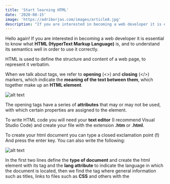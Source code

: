 ```yaml
---
title: 'Start learning HTML'
date: '2020-08-15'
image: 'https://adriborjas.com/images/article8.jpg'
description: "If you are interested in becoming a web developer it is essential to know what HTML (HyperText Markup Language) is."
---
```


Hello again! If you are interested in becoming a web developer it is essential to know what **HTML (HyperText Markup Language)** is, and to understand its semantics well in order to use it correctly.

HTML is used to define the structure and content of a web page, to represent it verbatim. 

When we talk about tags, we refer to **opening** (<>) and **closing** (</>) markers, which indicate the **meaning of the text between them**, which together make up an **HTML element**.

![alt text](https://adriborjas.com/images/htmle.png "html element")

The opening tags have a series of **attributes** that may or may not be used, with which certain properties are assigned to the element.


To write HTML code you will need your **text editor** (I recommend Visual Studio Code) and create your file with the extension **.htm** or **.html**.
 
To create your html document you can type a closed exclamation point (**!**) And press the enter key. You can also write the following:

![alt text](https://adriborjas.com/images/htmlsc.png "html structure")

In the first two lines define the **type of document** and create the html element with its tag and the **lang attribute** to indicate the language in which the document is located, then we find the <head> tag where general information such as titles, links to files such as **CSS** and others with the <title>, <link> and <meta> tags are placed. 

Some tags as <meta> and <img> are **exceptions** and has no closing tag.

Finally we find the <body> tag is where you place the **general content** such as the heading, the sections made up of images, tables, paragraphs, cards, among many things and using a great variety of tags like <header>, <figure>, <section>, <p>, <div>, and others.

